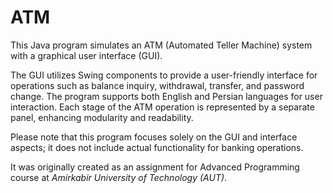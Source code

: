 # ATM
This Java program simulates an ATM (Automated Teller Machine) system with a graphical user interface (GUI).

The GUI utilizes Swing components to provide a user-friendly interface for operations such as balance inquiry, withdrawal, transfer, and password change. The program supports both English and Persian languages for user interaction. Each stage of the ATM operation is represented by a separate panel, enhancing modularity and readability.

Please note that this program focuses solely on the GUI and interface aspects; it does not include actual functionality for banking operations.

It was originally created as an assignment for Advanced Programming course at _Amirkabir University of Technology (AUT)_.
